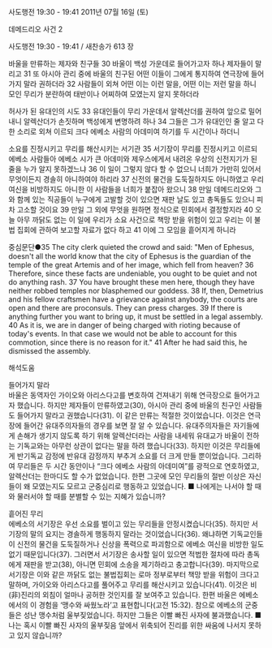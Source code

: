 사도행전 19:30 - 19:41 
2011년 07월 16일 (토)

데메드리오 사건 2



사도행전 19:30 - 19:41 / 새찬송가 613 장


바울을 만류하는 제자와 친구들
30 바울이 백성 가운데로 들어가고자 하나 제자들이 말리고 31 또 아시아 관리 중에 바울의 친구된 어떤 이들이 그에게 통지하여 연극장에 들어가지 말라 권하더라 32 사람들이 외쳐 어떤 이는 이런 말을, 어떤 이는 저런 말을 하니 모인 무리가 분란하여 태반이나 어찌하여 모였는지 알지 못하더라   

허사가 된 유대인의 시도 
33 유대인들이 무리 가운데서 알렉산더를 권하여 앞으로 밀어내니 알렉산더가 손짓하며 백성에게 변명하려 하나 34 그들은 그가 유대인인 줄 알고 다 한 소리로 외쳐 이르되 크다 에베소 사람의 아데미여 하기를 두 시간이나 하더니   

소요를 진정시키고 무리를 해산시키는 서기관 
35 서기장이 무리를 진정시키고 이르되 에베소 사람들아 에베소 시가 큰 아데미와 제우스에게서 내려온 우상의 신전지기가 된 줄을 누가 알지 못하겠느냐 36 이 일이 그렇지 않다 할 수 없으니 너희가 가만히 있어서 무엇이든지 경솔히 아니하여야 하리라  37 신전의 물건을 도둑질하지도 아니하였고 우리 여신을 비방하지도 아니한 이 사람들을 너희가 붙잡아 왔으니 38 만일 데메드리오와 그와 함께 있는 직공들이 누구에게 고발할 것이 있으면 재판 날도 있고 총독들도 있으니 피차 고소할 것이요 39 만일 그 외에 무엇을 원하면 정식으로 민회에서 결정할지라 40 오늘 아무 까닭도 없는 이 일에 우리가 소요 사건으로 책망 받을 위험이 있고 우리는 이 불법 집회에 관하여 보고할 자료가 없다 하고 41 이에 그 모임을 흩어지게 하니라   

중심문단●35 The city clerk quieted the crowd and said: "Men of Ephesus, doesn't all the world know that the city of Ephesus is the guardian of the temple of the great Artemis and of her image, which fell from heaven? 36 Therefore, since these facts are undeniable, you ought to be quiet and not do anything rash. 37 You have brought these men here, though they have neither robbed temples nor blasphemed our goddess. 38 If, then, Demetrius and his fellow craftsmen have a grievance against anybody, the courts are open and there are proconsuls. They can press charges. 39 If there is anything further you want to bring up, it must be settled in a legal assembly. 40 As it is, we are in danger of being charged with rioting because of today's events. In that case we would not be able to account for this commotion, since there is no reason for it." 41 After he had said this, he dismissed the assembly.

해석도움





들어가지 말라  
바울은 동역자인 가이오와 아리스다고를 변호하여 건져내기 위해 연극장으로 들어가고자 했습니다. 하지만 제자들이 만류하였고(30), 아시아 관리 중에 바울의 친구인 사람들도 들어가지 말라고 권했습니다(31). 이 같은 만류는 적절한 것이었습니다. 이것은 연극장에 들어간 유대주의자들의 경우를 보면 잘 알 수 있습니다. 유대주의자들은 자기들에게 손해가 생기지 않도록 하기 위해 알렉산더라는 사람을 내세워 유대교가 바울이 전하는 기독교와는 아무런 상관이 없다는 말을 하려 했습니다(33). 하지만 이것은 무리들에게 반기독교 감정에 반유대 감정까지 부추겨 소요를 더 크게 만들 뿐이었습니다. 그리하여 무리들은 두 시간 동안이나 “크다 에베소 사람의 아데미여”를 광적으로 연호하였고, 알렉산더는 한마디도 할 수가 없었습니다. 한편 그곳에 모인 무리들의 절반 이상은 자신들이 왜 모였는지도 모르고 군중심리로 행동하고 있었습니다. 
■ 나에게는 나서야 할 때와 물러서야 할 때를 분별할 수 있는 지혜가 있습니까?   

흩어진 무리  
에베소의 서기장은 우선 소요를 벌이고 있는 무리들을 안정시켰습니다(35). 하지만 서기장의 말의 요지는 경솔하게 행동하지 말라는 것이었습니다(36). 왜냐하면 기독교인들이 신전의 물건을 도둑질하거나 신상을 폭력으로 파괴함으로 에베소 여신을 비방한 일도 없기 때문입니다(37). 그러면서 서기장은 송사할 일이 있으면 적법한 절차에 따라 총독에게 재판을 받고(38), 아니면 민회에 소송을 제기하라고 충고합니다(39). 마지막으로 서기장은 이와 같은 까닭도 없는 불법집회는 로마 정부로부터 책망 받을 위험이 크다고 말하며, 가이오와 아리스다고를 풀어주고 무리를 해산시키고 있습니다(41). 이것은 비(非)진리의 외침이 얼마나 공허한 것인지를 잘 보여주고 있습니다. 한편 바울은 에베소에서의 이 경험을 ‘맹수와 싸웠노라’고 표현합니다(고전 15:32). 참으로 에베소의 군중들은 성난 맹수처럼 울부짖었습니다. 하지만 그들은 이빨 빠진 사자에 불과했습니다.
■ 나는 혹시 이빨 빠진 사자의 울부짖음 앞에서 위축되어 진리를 위한 싸움에 나서지 못하고 있지 않습니까?